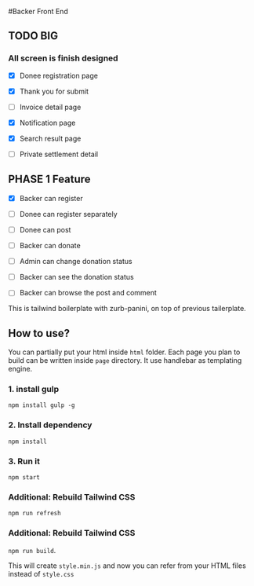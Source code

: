 #Backer Front End

## TODO BIG

### All screen is finish designed
- [x] Donee registration page
- [x] Thank you for submit
- [ ] Invoice detail page 
- [x] Notification page
- [x] Search result page
- [ ] Private settlement detail


## PHASE 1 Feature
- [x] Backer can register
- [ ] Donee can register separately
- [ ] Donee can post
- [ ] Backer can donate
- [ ] Admin can change donation status
- [ ] Backer can see the donation status
- [ ] Backer can browse the post and comment


This is tailwind boilerplate with zurb-panini, on top of previous tailerplate.

## How to use?

You can partially put your html inside `html` folder. Each page you plan to build can be written inside `page` directory. It use handlebar as templating engine.



### 1. install gulp

`npm install gulp -g`

### 2. Install dependency

`npm install`

### 3. Run it

`npm start`


### Additional: Rebuild Tailwind CSS

`npm run refresh`

### Additional: Rebuild Tailwind CSS 

`npm run build`. 

This will create `style.min.js` and now you can refer from your HTML files instead of `style.css`
